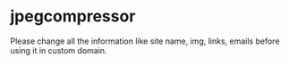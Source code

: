 # jpegcompressor
Please change all the information like site name, img, links, emails before using it in custom domain.
